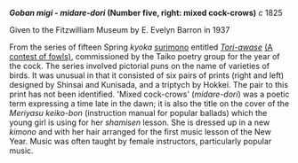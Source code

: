 **_Goban migi - midare-dori_ (Number five, right: mixed cock-crows)**  _c_ 1825  

Given to the Fitzwilliam Museum by E. Evelyn Barron in 1937

From the series of fifteen Spring _kyoka_ [surimono](textP.htm) entitled _[Tori-awase](KUN/kunp483.htm)_ [(A contest of fowls)](KUN/kunp483.htm), commissioned by the Taiko poetry group for the year of the cock. The series involved pictorial puns on the name of varieties of birds. It was unusual in that it consisted of six pairs of prints (right and left) designed by Shinsai and Kunisada, and a triptych by Hokkei. The pair to this print has not been identified. 'Mixed cock-crows' (_midare-dori_) was a poetic term expressing a time late in the dawn; it is also the title on the cover of the _Meriyasu keiko-bon_ (instruction manual for popular ballads) which the young girl is using for her _shamisen_ lesson. She is dressed up in a new _kimono_ and with her hair arranged for the first music lesson of the New Year. Music was often taught by female instructors, particularly popular music.
